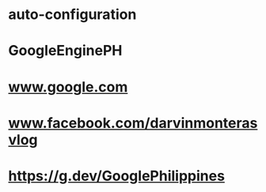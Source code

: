 # auto-configuration
# GoogleEnginePH
# www.google.com
# www.facebook.com/darvinmonterasvlog
# https://g.dev/GooglePhilippines
